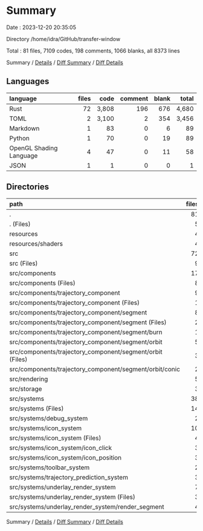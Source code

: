# Summary

Date : 2023-12-20 20:35:05

Directory /home/idra/GitHub/transfer-window

Total : 81 files,  7109 codes, 198 comments, 1066 blanks, all 8373 lines

Summary / [Details](details.md) / [Diff Summary](diff.md) / [Diff Details](diff-details.md)

## Languages
| language | files | code | comment | blank | total |
| :--- | ---: | ---: | ---: | ---: | ---: |
| Rust | 72 | 3,808 | 196 | 676 | 4,680 |
| TOML | 2 | 3,100 | 2 | 354 | 3,456 |
| Markdown | 1 | 83 | 0 | 6 | 89 |
| Python | 1 | 70 | 0 | 19 | 89 |
| OpenGL Shading Language | 4 | 47 | 0 | 11 | 58 |
| JSON | 1 | 1 | 0 | 0 | 1 |

## Directories
| path | files | code | comment | blank | total |
| :--- | ---: | ---: | ---: | ---: | ---: |
| . | 81 | 7,109 | 198 | 1,066 | 8,373 |
| . (Files) | 5 | 3,254 | 2 | 379 | 3,635 |
| resources | 4 | 47 | 0 | 11 | 58 |
| resources/shaders | 4 | 47 | 0 | 11 | 58 |
| src | 72 | 3,808 | 196 | 676 | 4,680 |
| src (Files) | 9 | 389 | 3 | 54 | 446 |
| src/components | 17 | 1,442 | 37 | 269 | 1,748 |
| src/components (Files) | 8 | 257 | 1 | 57 | 315 |
| src/components/trajectory_component | 9 | 1,185 | 36 | 212 | 1,433 |
| src/components/trajectory_component (Files) | 1 | 97 | 0 | 18 | 115 |
| src/components/trajectory_component/segment | 8 | 1,088 | 36 | 194 | 1,318 |
| src/components/trajectory_component/segment (Files) | 2 | 209 | 1 | 54 | 264 |
| src/components/trajectory_component/segment/burn | 1 | 39 | 0 | 7 | 46 |
| src/components/trajectory_component/segment/orbit | 5 | 840 | 35 | 133 | 1,008 |
| src/components/trajectory_component/segment/orbit (Files) | 3 | 209 | 10 | 41 | 260 |
| src/components/trajectory_component/segment/orbit/conic | 2 | 631 | 25 | 92 | 748 |
| src/rendering | 5 | 228 | 0 | 48 | 276 |
| src/storage | 3 | 267 | 0 | 40 | 307 |
| src/systems | 38 | 1,482 | 156 | 265 | 1,903 |
| src/systems (Files) | 14 | 552 | 28 | 89 | 669 |
| src/systems/debug_system | 2 | 124 | 0 | 12 | 136 |
| src/systems/icon_system | 10 | 262 | 16 | 51 | 329 |
| src/systems/icon_system (Files) | 4 | 162 | 7 | 26 | 195 |
| src/systems/icon_system/icon_click | 3 | 77 | 9 | 20 | 106 |
| src/systems/icon_system/icon_position | 3 | 23 | 0 | 5 | 28 |
| src/systems/toolbar_system | 2 | 109 | 0 | 30 | 139 |
| src/systems/trajectory_prediction_system | 3 | 185 | 19 | 33 | 237 |
| src/systems/underlay_render_system | 7 | 250 | 93 | 50 | 393 |
| src/systems/underlay_render_system (Files) | 3 | 81 | 0 | 13 | 94 |
| src/systems/underlay_render_system/render_segment | 4 | 169 | 93 | 37 | 299 |

Summary / [Details](details.md) / [Diff Summary](diff.md) / [Diff Details](diff-details.md)
